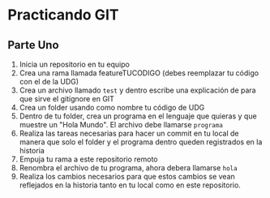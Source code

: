 # Practicando GIT

## Parte Uno
1. Inicia un repositorio en tu equipo
1. Crea una rama llamada featureTUCODIGO (debes reemplazar tu código con el de la UDG)
1. Crea un archivo llamado `test` y dentro escribe una explicación de para que sirve el gitignore en GIT
1. Crea un folder usando como nombre tu código de UDG
1. Dentro de tu folder, crea un programa en el lenguaje que quieras y que muestre un "Hola Mundo". El archivo debe llamarse `programa`
1. Realiza las tareas necesarias para hacer un commit en tu local de manera que solo el folder y el programa dentro queden registrados en la historia
1. Empuja tu rama a este repositorio remoto
1. Renombra el archivo de tu programa, ahora debera llamarse `hola`
1. Realiza los cambios necesarios para que estos cambios se vean reflejados en la historia tanto en tu local como en este repositorio.

